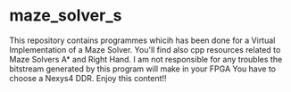 # maze_solver_s
This repository contains programmes whicih has been done for a Virtual Implementation of a Maze Solver.
You'll find also cpp resources related to Maze Solvers A* and Right Hand.
I am not responsible for any troubles the bitstream generated by this program will make in your FPGA
You have to choose a Nexys4 DDR.
Enjoy this content!!
